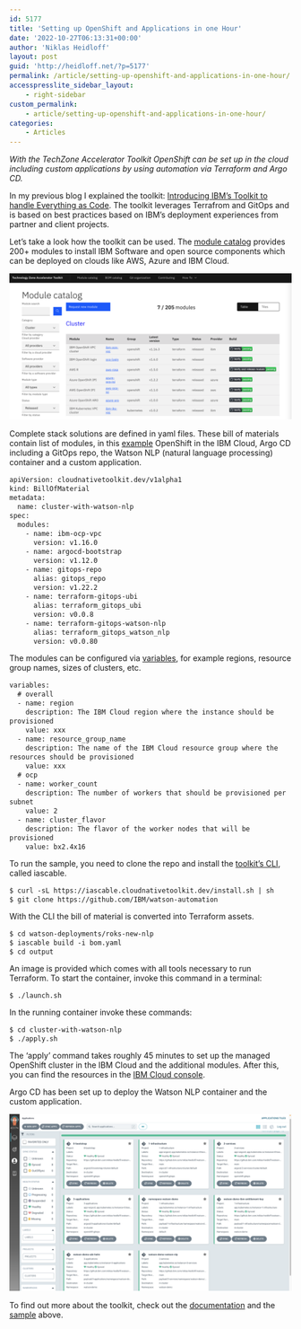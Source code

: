 ```yaml
---
id: 5177
title: 'Setting up OpenShift and Applications in one Hour'
date: '2022-10-27T06:13:31+00:00'
author: 'Niklas Heidloff'
layout: post
guid: 'http://heidloff.net/?p=5177'
permalink: /article/setting-up-openshift-and-applications-in-one-hour/
accesspresslite_sidebar_layout:
    - right-sidebar
custom_permalink:
    - article/setting-up-openshift-and-applications-in-one-hour/
categories:
    - Articles
---
```


*With the TechZone Accelerator Toolkit OpenShift can be set up in the cloud including custom applications by using automation via Terraform and Argo CD.*

In my previous blog I explained the toolkit: [Introducing IBM’s Toolkit to handle Everything as Code](http://heidloff.net/article/introducing-ibms-toolkit-to-handle-everything-as-code/). The toolkit leverages Terrafrom and GitOps and is based on best practices based on IBM’s deployment experiences from partner and client projects.

Let’s take a look how the toolkit can be used. The [module catalog](https://modules.cloudnativetoolkit.dev/) provides 200+ modules to install IBM Software and open source components which can be deployed on clouds like AWS, Azure and IBM Cloud.

![image](/assets/img/2022/10/Screenshot-2022-10-28-at-07.42.02.png)

Complete stack solutions are defined in yaml files. These bill of materials contain list of modules, in this [example](https://github.com/IBM/watson-automation/blob/e92c9cef8acb1bd5c57177dad3d91c42ff9c8aee/roks-new-nlp/bom.yaml#L27) OpenShift in the IBM Cloud, Argo CD including a GitOps repo, the Watson NLP (natural language processing) container and a custom application.

```
apiVersion: cloudnativetoolkit.dev/v1alpha1
kind: BillOfMaterial
metadata:
  name: cluster-with-watson-nlp
spec:
  modules:
    - name: ibm-ocp-vpc
      version: v1.16.0
    - name: argocd-bootstrap
      version: v1.12.0
    - name: gitops-repo
      alias: gitops_repo
      version: v1.22.2
    - name: terraform-gitops-ubi
      alias: terraform_gitops_ubi
      version: v0.0.8
    - name: terraform-gitops-watson-nlp
      alias: terraform_gitops_watson_nlp
      version: v0.0.80
```

The modules can be configured via [variables](https://github.com/IBM/watson-automation/blob/e92c9cef8acb1bd5c57177dad3d91c42ff9c8aee/roks-new-nlp/output/cluster-with-watson-nlp/variables-template.yaml), for example regions, resource group names, sizes of clusters, etc.

```
variables:
  # overall
  - name: region
    description: The IBM Cloud region where the instance should be provisioned
    value: xxx
  - name: resource_group_name
    description: The name of the IBM Cloud resource group where the resources should be provisioned
    value: xxx
  # ocp
  - name: worker_count
    description: The number of workers that should be provisioned per subnet
    value: 2
  - name: cluster_flavor
    description: The flavor of the worker nodes that will be provisioned
    value: bx2.4x16
```

To run the sample, you need to clone the repo and install the [toolkit’s CLI](https://github.com/cloud-native-toolkit/iascable), called iascable.

```
$ curl -sL https://iascable.cloudnativetoolkit.dev/install.sh | sh
$ git clone https://github.com/IBM/watson-automation
```

With the CLI the bill of material is converted into Terraform assets.

```
$ cd watson-deployments/roks-new-nlp 
$ iascable build -i bom.yaml
$ cd output
```

An image is provided which comes with all tools necessary to run Terraform. To start the container, invoke this command in a terminal:

```
$ ./launch.sh
```

In the running container invoke these commands:

```
$ cd cluster-with-watson-nlp
$ ./apply.sh
```

The ‘apply’ command takes roughly 45 minutes to set up the managed OpenShift cluster in the IBM Cloud and the additional modules. After this, you can find the resources in the [IBM Cloud console](https://github.com/IBM/watson-automation/blob/e92c9cef8acb1bd5c57177dad3d91c42ff9c8aee/documentation/screenshots/openshift-01.png).

Argo CD has been set up to deploy the Watson NLP container and the custom application.

![image](/assets/img/2022/10/argocd-03.png)

To find out more about the toolkit, check out the [documentation](https://operate.cloudnativetoolkit.dev/) and the [sample](https://github.com/IBM/watson-automation) above.